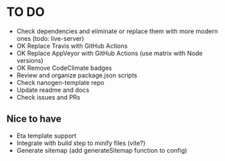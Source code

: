 # TO DO

- Check dependencies and eliminate or replace them with more modern ones (todo: live-server)
- OK Replace Travis with GitHub Actions
- OK Replace AppVeyor with GitHub Actions (use matrix with Node versions)
- OK Remove CodeClimate badges
- Review and organize package.json scripts
- Check nanogen-template repo
- Update readme and docs
- Check issues and PRs

## Nice to have

- Eta template support
- Integrate with build step to minify files (vite?)
- Generate sitemap (add generateSitemap function to config)
